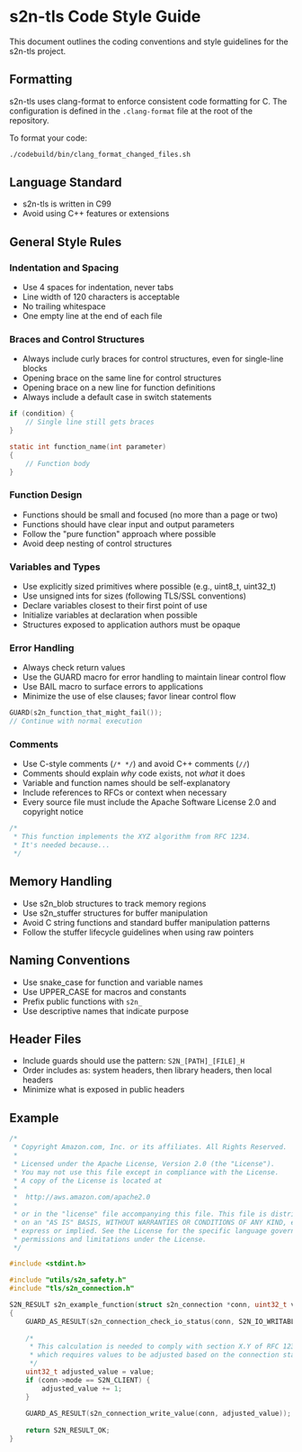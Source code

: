 # s2n-tls Code Style Guide

This document outlines the coding conventions and style guidelines for the s2n-tls project.

## Formatting

s2n-tls uses clang-format to enforce consistent code formatting for C. The configuration is defined in the `.clang-format` file at the root of the repository.

To format your code:
```bash
./codebuild/bin/clang_format_changed_files.sh
```

## Language Standard

- s2n-tls is written in C99
- Avoid using C++ features or extensions

## General Style Rules

### Indentation and Spacing
- Use 4 spaces for indentation, never tabs
- Line width of 120 characters is acceptable
- No trailing whitespace
- One empty line at the end of each file

### Braces and Control Structures
- Always include curly braces for control structures, even for single-line blocks
- Opening brace on the same line for control structures
- Opening brace on a new line for function definitions
- Always include a default case in switch statements

```c
if (condition) {
    // Single line still gets braces
}

static int function_name(int parameter)
{
    // Function body
}
```

### Function Design
- Functions should be small and focused (no more than a page or two)
- Functions should have clear input and output parameters
- Follow the "pure function" approach where possible
- Avoid deep nesting of control structures

### Variables and Types
- Use explicitly sized primitives where possible (e.g., uint8_t, uint32_t)
- Use unsigned ints for sizes (following TLS/SSL conventions)
- Declare variables closest to their first point of use
- Initialize variables at declaration when possible
- Structures exposed to application authors must be opaque

### Error Handling
- Always check return values
- Use the GUARD macro for error handling to maintain linear control flow
- Use BAIL macro to surface errors to applications
- Minimize the use of else clauses; favor linear control flow

```c
GUARD(s2n_function_that_might_fail());
// Continue with normal execution
```

### Comments
- Use C-style comments (`/* */`) and avoid C++ comments (`//`)
- Comments should explain *why* code exists, not *what* it does
- Variable and function names should be self-explanatory
- Include references to RFCs or context when necessary
- Every source file must include the Apache Software License 2.0 and copyright notice

```c
/*
 * This function implements the XYZ algorithm from RFC 1234.
 * It's needed because...
 */
```

## Memory Handling

- Use s2n_blob structures to track memory regions
- Use s2n_stuffer structures for buffer manipulation
- Avoid C string functions and standard buffer manipulation patterns
- Follow the stuffer lifecycle guidelines when using raw pointers

## Naming Conventions

- Use snake_case for function and variable names
- Use UPPER_CASE for macros and constants
- Prefix public functions with `s2n_`
- Use descriptive names that indicate purpose

## Header Files

- Include guards should use the pattern: `S2N_[PATH]_[FILE]_H`
- Order includes as: system headers, then library headers, then local headers
- Minimize what is exposed in public headers

## Example

```c
/*
 * Copyright Amazon.com, Inc. or its affiliates. All Rights Reserved.
 *
 * Licensed under the Apache License, Version 2.0 (the "License").
 * You may not use this file except in compliance with the License.
 * A copy of the License is located at
 *
 *  http://aws.amazon.com/apache2.0
 *
 * or in the "license" file accompanying this file. This file is distributed
 * on an "AS IS" BASIS, WITHOUT WARRANTIES OR CONDITIONS OF ANY KIND, either
 * express or implied. See the License for the specific language governing
 * permissions and limitations under the License.
 */

#include <stdint.h>

#include "utils/s2n_safety.h"
#include "tls/s2n_connection.h"

S2N_RESULT s2n_example_function(struct s2n_connection *conn, uint32_t value)
{
    GUARD_AS_RESULT(s2n_connection_check_io_status(conn, S2N_IO_WRITABLE));
    
    /* 
     * This calculation is needed to comply with section X.Y of RFC 1234,
     * which requires values to be adjusted based on the connection state.
     */
    uint32_t adjusted_value = value;
    if (conn->mode == S2N_CLIENT) {
        adjusted_value += 1;
    }
    
    GUARD_AS_RESULT(s2n_connection_write_value(conn, adjusted_value));
    
    return S2N_RESULT_OK;
}
```
